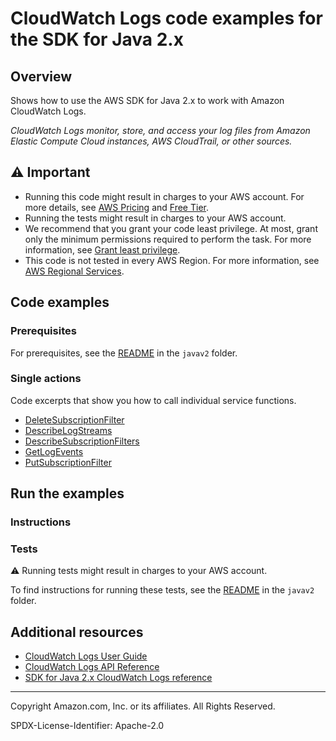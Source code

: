 # CloudWatch Logs code examples for the SDK for Java 2.x

## Overview

Shows how to use the AWS SDK for Java 2.x to work with Amazon CloudWatch Logs.

<!--custom.overview.start-->
<!--custom.overview.end-->

_CloudWatch Logs monitor, store, and access your log files from Amazon Elastic Compute Cloud instances, AWS CloudTrail, or other sources._

## ⚠ Important

* Running this code might result in charges to your AWS account. For more details, see [AWS Pricing](https://aws.amazon.com/pricing/) and [Free Tier](https://aws.amazon.com/free/).
* Running the tests might result in charges to your AWS account.
* We recommend that you grant your code least privilege. At most, grant only the minimum permissions required to perform the task. For more information, see [Grant least privilege](https://docs.aws.amazon.com/IAM/latest/UserGuide/best-practices.html#grant-least-privilege).
* This code is not tested in every AWS Region. For more information, see [AWS Regional Services](https://aws.amazon.com/about-aws/global-infrastructure/regional-product-services).

<!--custom.important.start-->
<!--custom.important.end-->

## Code examples

### Prerequisites

For prerequisites, see the [README](../../README.md#Prerequisites) in the `javav2` folder.


<!--custom.prerequisites.start-->
<!--custom.prerequisites.end-->

### Single actions

Code excerpts that show you how to call individual service functions.

- [DeleteSubscriptionFilter](src/main/java/com/example/logs/DeleteSubscriptionFilter.java#L6)
- [DescribeLogStreams](src/main/java/com/example/logs/CloudWatchLogsSearch.java#L18)
- [DescribeSubscriptionFilters](src/main/java/com/example/logs/DescribeSubscriptionFilters.java#L6)
- [GetLogEvents](src/main/java/com/example/logs/GetLogEvents.java#L6)
- [PutSubscriptionFilter](src/main/java/com/example/logs/PutSubscriptionFilter.java#L6)


<!--custom.examples.start-->
<!--custom.examples.end-->

## Run the examples

### Instructions


<!--custom.instructions.start-->
<!--custom.instructions.end-->



### Tests

⚠ Running tests might result in charges to your AWS account.


To find instructions for running these tests, see the [README](../../README.md#Tests)
in the `javav2` folder.



<!--custom.tests.start-->
<!--custom.tests.end-->

## Additional resources

- [CloudWatch Logs User Guide](https://docs.aws.amazon.com/AmazonCloudWatch/latest/logs/WhatIsCloudWatchLogs.html)
- [CloudWatch Logs API Reference](https://docs.aws.amazon.com/AmazonCloudWatchLogs/latest/APIReference/Welcome.html)
- [SDK for Java 2.x CloudWatch Logs reference](https://sdk.amazonaws.com/java/api/latest/software/amazon/awssdk/services/cloudwatch-logs/package-summary.html)

<!--custom.resources.start-->
<!--custom.resources.end-->

---

Copyright Amazon.com, Inc. or its affiliates. All Rights Reserved.

SPDX-License-Identifier: Apache-2.0
